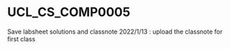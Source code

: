 # UCL_CS_COMP0005
Save labsheet solutions and classnote
 2022/1/13 : upload the classnote for first class
